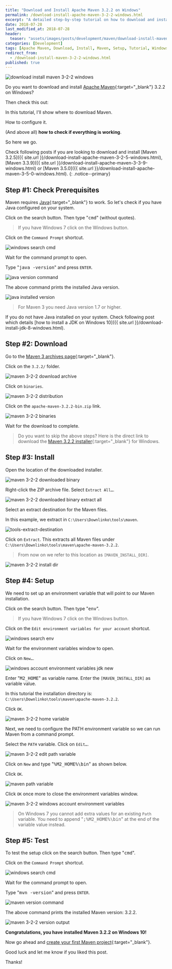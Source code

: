 ```yaml
---
title: "Download and Install Apache Maven 3.2.2 on Windows"
permalink: /download-install-apache-maven-3-2-2-windows.html
excerpt: "A detailed step-by-step tutorial on how to download and install Apache Maven 3.2.2 on Windows 10."
date: 2018-07-28
last_modified_at: 2018-07-28
header:
  teaser: "assets/images/posts/development/maven/download-install-maven-3-2-2-windows.png"
categories: [Development]
tags: [Apache Maven, Download, Install, Maven, Setup, Tutorial, Windows]
redirect_from:
  - /download-install-maven-3-2-2-windows.html
published: true
---
```


<img src="{{ site.url }}/assets/images/posts/development/maven/download-install-maven-3-2-2-windows.png" alt="download install maven 3-2-2 windows" class="align-right title-image">

Do you want to download and install [Apache Maven](https://maven.apache.org/){:target="_blank"} 3.2.2 on Windows?

Then check this out:

In this tutorial, I'll show where to download Maven.

How to configure it.

(And above all) **how to check if everything is working**.

So here we go.

Check following posts if you are looking to download and install [Maven 3.2.5]({{ site.url }}/download-install-apache-maven-3-2-5-windows.html), [Maven 3.3.9]({{ site.url }}/download-install-apache-maven-3-3-9-windows.html) or [Maven 3.5.0]({{ site.url }}/download-install-apache-maven-3-5-0-windows.html).
{: .notice--primary}

## Step #1: Check Prerequisites

Maven requires [Java](http://www.oracle.com/technetwork/java/javase/downloads/index.html){:target="_blank"} to work. So let's check if you have Java configured on your system.

Click on the search button. Then type "<kbd>cmd</kbd>" (without quotes).

> If you have Windows 7 click on the Windows button.

Click on the `Command Prompt` shortcut.

<img src="{{ site.url }}/assets/images/posts/development/windows-search-cmd.png" alt="windows search cmd">

Wait for the command prompt to open.

Type "<kbd>java -version</kbd>" and press `ENTER`.

<img src="{{ site.url }}/assets/images/posts/development/java-version-command.png" alt="java version command">

The above command prints the installed Java version.

<img src="{{ site.url }}/assets/images/posts/development/java-installed-version.png" alt="java installed version">

> For Maven 3 you need Java version 1.7 or higher.

If you do not have Java installed on your system. Check following post which details [how to install a JDK on Windows 10]({{ site.url }}/download-install-jdk-8-windows.html).

## Step #2: Download

Go to the [Maven 3 archives page](https://archive.apache.org/dist/maven/maven-3/){:target="_blank"}.

Click on the `3.2.2/` folder.

<img src="{{ site.url }}/assets/images/posts/development/maven/maven-3-2-2-download-archive.png" alt="maven 3-2-2 download archive">

Click on `binaries`.

<img src="{{ site.url }}/assets/images/posts/development/maven/maven-3-2-2-distribution.png" alt="maven 3-2-2 distribution">

Click on the `apache-maven-3.2.2-bin.zip` link.

<img src="{{ site.url }}/assets/images/posts/development/maven/maven-3-2-2-binaries.png" alt="maven 3-2-2 binaries">

Wait for the download to complete.

> Do you want to skip the above steps? Here is the direct link to download the [Maven 3.2.2 installer](https://archive.apache.org/dist/maven/maven-3/3.2.2/binaries/apache-maven-3.2.2-bin.zip){:target="_blank"} for Windows.

## Step #3: Install

Open the location of the downloaded installer.

<img src="{{ site.url }}/assets/images/posts/development/maven/maven-3-2-2-downloaded-binary.png" alt="maven 3-2-2 downloaded binary">

Right-click the ZIP archive file. Select `Extract All…`.

<img src="{{ site.url }}/assets/images/posts/development/maven/maven-3-2-2-downloaded-binary-extract-all.png" alt="maven 3-2-2 downloaded binary extract all">

Select an extract destination for the Maven files.

In this example, we extract in `C:\Users\Downlinko\tools\maven`.

<img src="{{ site.url }}/assets/images/posts/development/maven/maven-extract-destination.png" alt="tools-extract-destination">

Click on `Extract`. This extracts all Maven files under `C:\Users\Downlinko\tools\maven\apache-maven-3.2.2`.

> From now on we refer to this location as `[MAVEN_INSTALL_DIR]`.

<img src="{{ site.url }}/assets/images/posts/development/maven/maven-3-2-2-install-dir.png" alt="maven 3-2-2 install dir">

## Step #4: Setup

We need to set up an environment variable that will point to our Maven installation.

Click on the search button. Then type "<kbd>env</kbd>".

> If you have Windows 7 click on the Windows button.

Click on the `Edit environment variables for your account` shortcut.

<img src="{{ site.url }}/assets/images/posts/development/windows-search-env.png" alt="windows search env">

Wait for the environment variables window to open.

Click on `New…`.

<img src="{{ site.url }}/assets/images/posts/development/windows-account-environment-variables-jdk-new.png" alt="windows account environment variables jdk new">

Enter "<kbd>M2_HOME</kbd>" as variable name. Enter the `[MAVEN_INSTALL_DIR]` as variable value.

In this tutorial the installation directory is: `C:\Users\Downlinko\tools\maven\apache-maven-3.2.2`.

Click `OK`.

<img src="{{ site.url }}/assets/images/posts/development/maven/maven-3-2-2-home-variable.png" alt="maven 3-2-2 home variable">

Next, we need to configure the PATH environment variable so we can run Maven from a command prompt.

Select the `PATH` variable. Click on `Edit…`.

<img src="{{ site.url }}/assets/images/posts/development/maven/maven-3-2-2-edit-path-variable.png" alt="maven 3-2-2 edit path variable">

Click on `New` and type "<kbd>%M2_HOME%\bin</kbd>" as shown below.

Click `OK`.

<img src="{{ site.url }}/assets/images/posts/development/maven/maven-path-variable.png" alt="maven path variable">

Click `OK` once more to close the environment variables window.

<img src="{{ site.url }}/assets/images/posts/development/maven/maven-3-2-2-windows-account-environment-variables.png" alt="maven 3-2-2 windows account environment variables">

> On Windows 7 you cannot add extra values for an existing `Path` variable. You need to append "<kbd>;%M2_HOME%\bin</kbd>" at the end of the variable value instead.

## Step #5: Test

To test the setup click on the search button. Then type "<kbd>cmd</kbd>".

Click on the `Command Prompt` shortcut.

<img src="{{ site.url }}/assets/images/posts/development/windows-search-cmd.png" alt="windows search cmd">

Wait for the command prompt to open.

Type "<kbd>mvn -version</kbd>" and press `ENTER`.

<img src="{{ site.url }}/assets/images/posts/development/maven/maven-version-command.png" alt="maven version command">

The above command prints the installed Maven version: 3.2.2.

<img src="{{ site.url }}/assets/images/posts/development/maven/maven-3-2-2-version-output.png" alt="maven 3-2-2 version output">

**Congratulations, you have installed Maven 3.2.2 on Windows 10!**

Now go ahead and [create your first Maven project](https://maven.apache.org/guides/getting-started/maven-in-five-minutes.html){:target="_blank"}.

Good luck and let me know if you liked this post.

Thanks!
